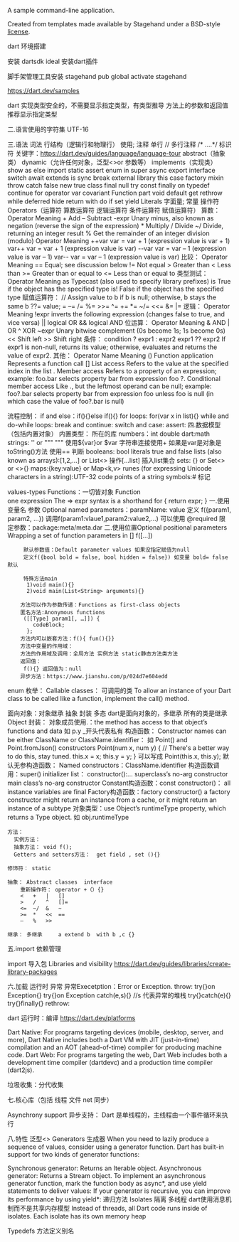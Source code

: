 A sample command-line application.

Created from templates made available by Stagehand under a BSD-style
[license](https://github.com/dart-lang/stagehand/blob/master/LICENSE).


dart 环境搭建

安装 dartsdk
ideal 安装dart插件

脚手架管理工具安装 stagehand
 pub global activate stagehand


 https://dart.dev/samples


 dart 
  实现类型安全的，不需要显示指定类型，有类型推导  方法上的参数和返回值推荐显示指定类型


 二.语言使用的字符集
UTF-16

三.语法 词法
行结构（逻辑行和物理行）
  使用;
注释
 单行  //   多行注释 /* ....*/
标识符
关键字：https://dart.dev/guides/language/language-tour
  abstract（抽象类） 	dynamic（允许任何对象，泛型<>or 参数等） 	implements（实现类） 	show 
  as 	else	import 	static 
  assert	enum	in	super
  async 	export 	interface 	switch
  await 	extends	is	sync 
  break	external 	library 	this
  case	factory 	mixin 	throw
  catch	false	new	true
  class	final	null	try
  const	finally	on 	typedef 
  continue	for	operator 	var
  covariant 	Function 	part 	void
  default	get 	rethrow	while
  deferred 	hide 	return	with
  do	if	set 	yield 
Literals 字面量; 常量
操作符Operators（运算符 算数运算符 逻辑运算符 条件运算符 赋值运算符）
       算数：
       Operator	Meaning
           +	Add
           –	Subtract
          -expr	Unary minus, also known as negation (reverse the sign of the expression)
            *	Multiply
            /	Divide
           ~/	Divide, returning an integer result
           %	Get the remainder of an integer division (modulo)
        Operator	Meaning
           ++var	var = var + 1 (expression value is var + 1)
           var++	var = var + 1 (expression value is var)
           --var	var = var – 1 (expression value is var – 1)
           var--	var = var – 1 (expression value is var)
        比较：
        Operator	Meaning
              ==	Equal; see discussion below
              !=	Not equal
               >	Greater than
               <	Less than
              >=	Greater than or equal to
              <=	Less than or equal to
        类型测试：
        Operator	Meaning
              as	Typecast (also used to specify library prefixes)
              is	True if the object has the specified type
             is!	False if the object has the specified type
        赋值运算符：
        // Assign value to b if b is null; otherwise, b stays the same
        b ??= value;
        =	–=	/=	%=	>>=	^=
        +=	*=	~/=	<<=	&=	|=
        逻辑：
        Operator	Meaning
           !expr	inverts the following expression (changes false to true, and vice versa)
              ||	logical OR
              &&	logical AND
        位运算：
        Operator	Meaning
               &	AND
               |	OR
               ^	XOR
             ~expr	Unary bitwise complement (0s become 1s; 1s become 0s)
              <<	Shift left
              >>	Shift right
        条件：
        condition ? expr1 : expr2
        expr1 ?? expr2
        If expr1 is non-null, returns its value; otherwise, evaluates and returns the value of expr2.
        其他：
        Operator	Name	Meaning
              ()	Function application	Represents a function call
              []	List access	Refers to the value at the specified index in the list
               .	Member access	Refers to a property of an expression; example: foo.bar selects property bar from          expression foo
               ?.	Conditional member access	Like ., but the leftmost operand can be null; example: foo?.bar selects        property bar from expression foo unless foo is null (in which case the value of foo?.bar is null)

流程控制：
if and else：if(){}else if(){}
for loops: for(var x in list){}
while and do-while loops:
break and continue:
switch and case:
assert:
四.数据模型（包括内置对象）
内置类型：                            所在的库
numbers：int double                 dart:math
strings:  '' or  """ """  使用${var}or $var 字符串连接使用+  如果是var是对象是toString()方法  使用== 判断
booleans: bool  literals true and false
lists (also known as arrays):[1,2,...] or List<>  操作[...list] 插入list集合 
sets: {} or  Set<> or <>{}
maps:{key:value} or Map<k,v>
runes (for expressing Unicode characters in a string):UTF-32 code points of a string
symbols:#  标记

values-types
Functions：一切皆对象 Function   
         one expression  The => expr syntax is a shorthand for { return expr; }
         一.使用变量名
         参数 Optional named parameters：paramName: value
         定义 f({param1, param2, …})  调用f(param1:vlaue1,param2:value2,...)
         可以使用 @required 限定参数：package:meta/meta.dar
         二.使用位置Optional positional parameters
         Wrapping a set of function parameters in []
         f([...])

         默认参数值：Default parameter values 如果没指定赋值为null
         定义f({bool bold = false, bool hidden = false}) 如变量 bold= false 默认
         
         特殊方法main
          1)void main(){}
          2)void main(List<String> arguments){}

        方法可以作为参数传递：Functions as first-class objects
        匿名方法:Anonymous functions
         ([[Type] param1[, …]]) { 
            codeBlock; 
          }; 
        方法内可以嵌套方法：f(){ fun(){}}
        方法中变量的作用域：
        方法的作用域及调用：全局方法 实例方法 static静态方法类方法
        返回值： 
         f(){} 返回值为：null
        异步方法：https://www.jianshu.com/p/024d7e604edd
enum 枚举：
Callable classes： 可调用的类
     To allow an instance of your Dart class to be called like a function, implement the call() method.



面向对象：对象继承 抽象 封装 多态
dart是面向对象的，多继承 所有的类是继承Object
封装：
      对象成员使用.：the method has access to that object’s functions and data
         如 p.y 
      _开头代表私有
      构造函数：
       Constructor names can be either ClassName or ClassName.identifier：
         如 Point() and Point.fromJson() constructors
         Point(num x, num y) {
         // There's a better way to do this, stay tuned.
         this.x = x;
         this.y = y;
         }
        可以写成 Point(this.x, this.y);
        默认无参构造函数：
        Named constructors：ClassName.identifier
        构造函数调用：super()
          initializer list： constructor():...
          superclass’s no-arg constructor
          main class’s no-arg constructor
        Constant构造函数：const constructor()：
          all instance variables are final
        Factory构造函数：factory constructor()
              a factory constructor might return an instance from a cache, or it might return an instance of a subtype
      对象类型：use Object’s runtimeType property, which returns a Type object.
         如 obj.runtimeType
     
    方法：
      实例方法：
      抽象方法： void f();
      Getters and setters方法：  get field , set (){}
    
    修饰符： static 

    抽象： Abstract classes  interface
        重新操作符： operator +（）{}
        <	+	|	[]
        >	/	^	[]=
        <=	~/	&	~
        >=	*	<<	==
        –	%	>>

    继承： 多继承     a extend b  with b ,c {}



五.import  依赖管理

import 导入包
Libraries and visibility
https://dart.dev/guides/libraries/create-library-packages


六.加载 运行时 异常
异常Execetption：Error or Exception.
   throw:
   try{}on Exception{}
   try{}on Exception catch(e,s){}    //s 代表异常的堆栈
   try{}catch(e){}
   try{}finally{}
   rethrow:

dart 运行时：编译
https://dart.dev/platforms 


Dart Native: For programs targeting devices (mobile, desktop, server, and more), Dart Native includes both a Dart VM with JIT (just-in-time) compilation and an AOT (ahead-of-time) compiler for producing machine code.
Dart Web: For programs targeting the web, Dart Web includes both a development time compiler (dartdevc) and a production time compiler (dart2js).

垃圾收集：分代收集



七.核心库（包括 线程 文件 net 同步）

Asynchrony support 异步支持：
Dart 是单线程的，主线程由一个事件循环来执行



八.特性
泛型<>
Generators 生成器
  When you need to lazily produce a sequence of values, consider using a generator function. Dart has built-in support for two kinds of generator functions:

   Synchronous generator: Returns an Iterable object.
   Asynchronous generator: Returns a Stream object.
         To implement an asynchronous generator function, mark the function body as async*, and use yield statements to deliver values:
         If your generator is recursive, you can improve its performance by using yield*: 递归方法
Isolates 隔离 多线程
dart使用消息机制而不是共享内存模型
Instead of threads, all Dart code runs inside of isolates. Each isolate has its own memory heap



Typedefs 方法定义别名











